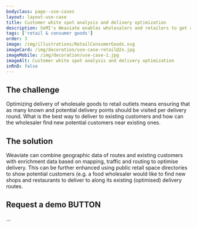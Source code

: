 ```yaml
---
bodyclass: page--use-cases
layout: layout-use-case
title: Customer white spot analysis and delivery optimization
description: SeMI's Weaviate enables wholesalers and retailers to get a better understanding of potential customers in a particular location based on current customers and delivery routes.
tags: ['retail & consumer goods']
order: 3
image: /img/illustrations/RetailConsumerGoods.svg
imageCard: /img/decoration/use-case-retail@2x.jpg
imageMobile: /img/decoration/use-case-1.jpg
imageAlt: Customer white spot analysis and delivery optimization
inRnD: false
---
```


## The challenge

Optimizing delivery of wholesale goods to retail outlets means ensuring that as many known and potential delivery points should be visited per delivery round. What is the best way to deliver to existing customers and how can the wholesaler find new potential customers near existing ones.

## The solution

Weaviate can combine geographic data of routes and existing customers with enrichment data based on mapping, traffic and routing to optimise delivery. This can be further enhanced using public retail space directories to show potential customers (e.g. a food wholesaler would like to find new shops and restaurants to deliver to along its existing (optimised) delivery routes.

## Request a demo BUTTON

...
